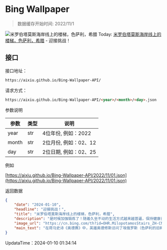 # Bing Wallpaper

> 数据缓存开始时间: 2022/11/1

![米罗伯塔莫斯海岸线上的楼梯，色萨利，希腊](https://cn.bing.com/th?id=OHR.MilopotamosStairs_ZH-CN8013521384_1920x1080.webp)
Today: [米罗伯塔莫斯海岸线上的楼梯，色萨利，希腊](https://cn.bing.com/th?id=OHR.MilopotamosStairs_ZH-CN8013521384_1920x1080.webp) - 迎接挑战！

## 接口

接口地址：

```html
https://aixiu.github.io/Bing-Wallpaper-API/
```

请求方式：

```html
https://aixiu.github.io/Bing-Wallpaper-API/<year>/<month>/<day>.json
```

参数说明

| 参数 | 类型 | 说明 |
| - | - | - |
| year | str | 4位年份, 例如：2022 |
| month | str | 2位月份, 例如：02、12 |
| day | str | 2位日期, 例如：02、25 |

例如

[https://aixiu.github.io/Bing-Wallpaper-API/2022/11/01.json](https://aixiu.github.io/Bing-Wallpaper-API/2022/11/01.json)

返回数据

```json
{
    "date": "2024-01-10",
    "headline": "迎接挑战！",
    "title": "米罗伯塔莫斯海岸线上的楼梯，色萨利，希腊",
    "description": "是时候加强锻炼了！随着久坐不动的生活方式越来越普遍，保持健康已成为人们关注的焦点。“走楼梯日”的出现是为了提醒人们：一个小小的、有意识的选择也可以对我们的整体健康产生大大的影响。这是由美国肺脏协会发起的一项倡议，旨在倡导人们通过有意识的运动来促进肺部健康。",
    "image_url": "https://cn.bing.com/th?id=OHR.MilopotamosStairs_ZH-CN8013521384_1920x1080.webp",
    "main_text": "在荷马史诗《奥德赛》中，英雄奥德修斯访问了埃俄罗斯（色萨利的旧称）的王国。"
}
```

UpdataTime：2024-01-10 01:34:14
